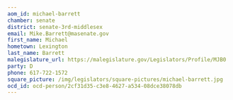 ```yaml
---
aom_id: michael-barrett
chamber: senate
district: senate-3rd-middlesex
email: Mike.Barrett@masenate.gov
first_name: Michael
hometown: Lexington
last_name: Barrett
malegislature_url: https://malegislature.gov/Legislators/Profile/MJB0
party: D
phone: 617-722-1572
square_picture: /img/legislators/square-pictures/michael-barrett.jpg
ocd_id: ocd-person/2cf31d35-c3e8-4627-a534-08dce38078db
---
```


